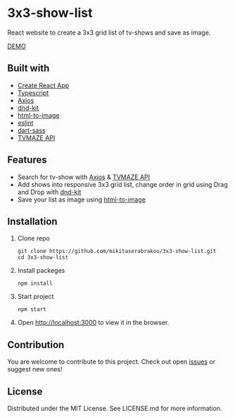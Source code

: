 # 3x3-show-list

React website to create a 3x3 grid list of tv-shows and save as image.

[DEMO](https://3x3showlist.netlify.app/)

## Built with

- [Create React App](https://github.com/facebook/create-react-app#readme)
- [Typescript](https://github.com/microsoft/TypeScript/#readme)
- [Axios](https://github.com/axios/axios#readme)
- [dnd-kit](https://github.com/clauderic/dnd-kit#readme)
- [html-to-image](https://github.com/bubkoo/html-to-image#readme)
- [eslint](https://github.com/eslint/eslint#readme)
- [dart-sass](https://github.com/sass/dart-sass#readme)
- [TVMAZE API](https://www.tvmaze.com/api)

## Features

- Search for tv-show with [Axios](https://github.com/axios/axios#readme) & [TVMAZE API](https://www.tvmaze.com/api)
- Add shows into responsive 3x3 grid list, change order in grid using Drag and Drop with [dnd-kit](https://github.com/clauderic/dnd-kit#readme)
- Save your list as image using [html-to-image](https://github.com/bubkoo/html-to-image#readme)

## Installation

1. Clone repo

   `git clone https://github.com/mikitaserabrakou/3x3-show-list.git`\
   `cd 3x3-show-list`

2. Install packeges

   `npm install`

3. Start project

   `npm start`

4. Open [http://localhost:3000](http://localhost:3000) to view it in the browser.

## Contribution

You are welcome to contribute to this project. Check out open [issues](https://github.com/mikitaserabrakou/3x3-show-list/issues) or suggest new ones!

## License

Distributed under the MIT License. See LICENSE.md for more information.
